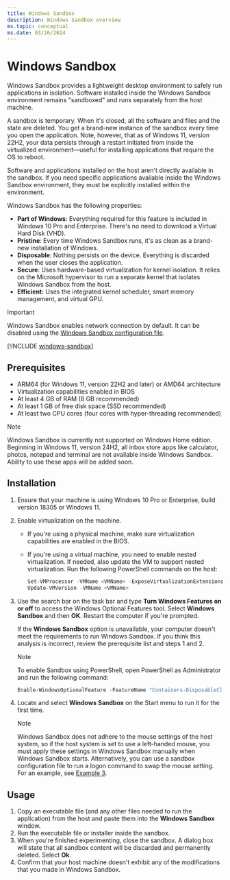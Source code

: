 ```yaml
---
title: Windows Sandbox
description: Windows Sandbox overview
ms.topic: conceptual
ms.date: 03/26/2024
---
```


# Windows Sandbox

Windows Sandbox provides a lightweight desktop environment to safely run applications in isolation. Software installed inside the Windows Sandbox environment remains "sandboxed" and runs separately from the host machine.

A sandbox is temporary. When it's closed, all the software and files and the state are deleted. You get a brand-new instance of the sandbox every time you open the application. Note, however, that as of Windows 11, version 22H2, your data persists through a restart initiated from inside the virtualized environment—useful for installing applications that require the OS to reboot.

Software and applications installed on the host aren't directly available in the sandbox. If you need specific applications available inside the Windows Sandbox environment, they must be explicitly installed within the environment.

Windows Sandbox has the following properties:

- **Part of Windows**: Everything required for this feature is included in Windows 10 Pro and Enterprise. There's no need to download a Virtual Hard Disk (VHD).
- **Pristine**: Every time Windows Sandbox runs, it's as clean as a brand-new installation of Windows.
- **Disposable**: Nothing persists on the device. Everything is discarded when the user closes the application.
- **Secure**: Uses hardware-based virtualization for kernel isolation. It relies on the Microsoft hypervisor to run a separate kernel that isolates Windows Sandbox from the host.
- **Efficient:** Uses the integrated kernel scheduler, smart memory management, and virtual GPU.

> [!IMPORTANT]
> Windows Sandbox enables network connection by default. It can be disabled using the [Windows Sandbox configuration file](/windows/security/threat-protection/windows-sandbox/windows-sandbox-configure-using-wsb-file#networking).

[!INCLUDE [windows-sandbox](../../../../../includes/licensing/windows-sandbox.md)]

## Prerequisites

- ARM64 (for Windows 11, version 22H2 and later) or AMD64 architecture
- Virtualization capabilities enabled in BIOS
- At least 4 GB of RAM (8 GB recommended)
- At least 1 GB of free disk space (SSD recommended)
- At least two CPU cores (four cores with hyper-threading recommended)

> [!NOTE]
> Windows Sandbox is currently not supported on Windows Home edition.
> Beginning in Windows 11, version 24H2, all inbox store apps like calculator, photos, notepad and terminal are not available inside Windows Sandbox. Ability to use these apps will be added soon.
## Installation

1. Ensure that your machine is using Windows 10 Pro or Enterprise, build version 18305 or Windows 11.

2. Enable virtualization on the machine.

   - If you're using a physical machine, make sure virtualization capabilities are enabled in the BIOS.
   - If you're using a virtual machine, you need to enable nested virtualization. If needed, also update the VM to support nested virtualization. Run the following PowerShell commands on the host:

     ```powershell
     Set-VMProcessor -VMName <VMName> -ExposeVirtualizationExtensions $true
     Update-VMVersion -VMName <VMName>
     ```

3. Use the search bar on the task bar and type **Turn Windows Features on or off** to access the Windows Optional Features tool. Select **Windows Sandbox** and then **OK**. Restart the computer if you're prompted.

   If the **Windows Sandbox** option is unavailable, your computer doesn't meet the requirements to run Windows Sandbox. If you think this analysis is incorrect, review the prerequisite list and steps 1 and 2.

   > [!NOTE]
   > To enable Sandbox using PowerShell, open PowerShell as Administrator and run the following command:
   >
   > ```powershell
   > Enable-WindowsOptionalFeature -FeatureName "Containers-DisposableClientVM" -All -Online
   > ```

4. Locate and select **Windows Sandbox** on the Start menu to run it for the first time.

   > [!NOTE]
   > Windows Sandbox does not adhere to the mouse settings of the host system, so if the host system is set to use a left-handed mouse, you must apply these settings in Windows Sandbox manually when Windows Sandbox starts. Alternatively, you can use a sandbox configuration file to run a logon command to swap the mouse setting. For an example, see [Example 3](windows-sandbox-configure-using-wsb-file.md#example-3).

## Usage

1. Copy an executable file (and any other files needed to run the application) from the host and paste them into the **Windows Sandbox** window.
2. Run the executable file or installer inside the sandbox.
3. When you're finished experimenting, close the sandbox. A dialog box will state that all sandbox content will be discarded and permanently deleted. Select **Ok**.
4. Confirm that your host machine doesn't exhibit any of the modifications that you made in Windows Sandbox.
